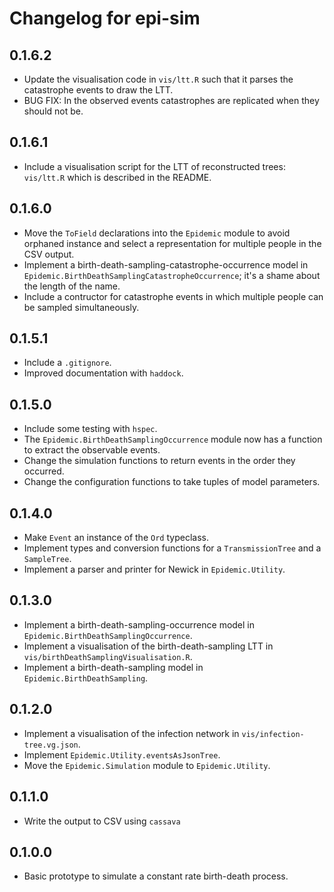 # Changelog for epi-sim

## 0.1.6.2

- Update the visualisation code in `vis/ltt.R` such that it parses the catastrophe events to draw the LTT.
- BUG FIX: In the observed events catastrophes are replicated when they should not be.

## 0.1.6.1

- Include a visualisation script for the LTT of reconstructed trees: `vis/ltt.R` which is described in the README.

## 0.1.6.0

- Move the `ToField` declarations into the `Epidemic` module to avoid orphaned instance and select a representation for multiple people in the CSV output.
- Implement a birth-death-sampling-catastrophe-occurrence model in `Epidemic.BirthDeathSamplingCatastropheOccurrence`; it's a shame about the length of the name.
- Include a contructor for catastrophe events in which multiple people can be sampled simultaneously.

## 0.1.5.1

- Include a `.gitignore`.
- Improved documentation with `haddock`.

## 0.1.5.0

- Include some testing with `hspec`.
- The `Epidemic.BirthDeathSamplingOccurrence` module now has a function to extract the observable events.
- Change the simulation functions to return events in the order they occurred.
- Change the configuration functions to take tuples of model parameters.

## 0.1.4.0

- Make `Event` an instance of the `Ord` typeclass.
- Implement types and conversion functions for a `TransmissionTree` and a `SampleTree`.
- Implement a parser and printer for Newick in `Epidemic.Utility`.

## 0.1.3.0

- Implement a birth-death-sampling-occurrence model in `Epidemic.BirthDeathSamplingOccurrence`.
- Implement a visualisation of the birth-death-sampling LTT in `vis/birthDeathSamplingVisualisation.R`.
- Implement a birth-death-sampling model in `Epidemic.BirthDeathSampling`.

## 0.1.2.0

- Implement a visualisation of the infection network in `vis/infection-tree.vg.json`.
- Implement `Epidemic.Utility.eventsAsJsonTree`.
- Move the `Epidemic.Simulation` module to `Epidemic.Utility`.

## 0.1.1.0

- Write the output to CSV using `cassava`

## 0.1.0.0

- Basic prototype to simulate a constant rate birth-death process.

